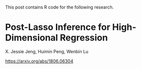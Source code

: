 This post contains R code for the following research.

# Post-Lasso Inference for High-Dimensional Regression

X. Jessie Jeng, Huimin Peng, Wenbin Lu

https://arxiv.org/abs/1806.06304
